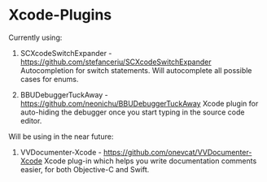 # Xcode-Plugins
Currently using:

1. SCXcodeSwitchExpander - https://github.com/stefanceriu/SCXcodeSwitchExpander
Autocompletion for switch statements. Will autocomplete all possible cases for enums.

2. BBUDebuggerTuckAway - https://github.com/neonichu/BBUDebuggerTuckAway
Xcode plugin for auto-hiding the debugger once you start typing in the source code editor.

Will be using in the near future:

1. VVDocumenter-Xcode - https://github.com/onevcat/VVDocumenter-Xcode
Xcode plug-in which helps you write documentation comments easier, for both Objective-C and Swift.

